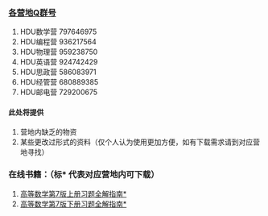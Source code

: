 ### [各营地Q群号](六大营Q群号.jpg)
  1. HDU数学营  797646975
  2. HDU编程营  936217564
  3. HDU物理营  959238750
  4. HDU英语营  924742429
  5. HDU思政营  586083971
  6. HDU经管营  680889385
  7. HDU邮电营  729200675


#### 此处将提供
  1. 营地内缺乏的物资
  2. 某些更改过形式的资料（仅个人认为使用更加方便，如有下载需求请到对应营地寻找）


### 在线书籍：（标* 代表对应营地内可下载）
   1. [高等数学第7版上册习题全解指南*](https://maifile.cn/pdf/a77895027118.pdf)
   2. [高等数学第7版下册习题全解指南*](https://maifile.cn/pdf/a70892475640.pdf)
